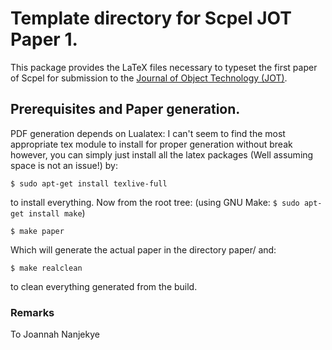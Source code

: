# Template directory for Scpel JOT Paper 1.

This package provides the LaTeX files necessary to typeset the first paper of Scpel for submission to the [Journal of Object Technology (JOT)](http://www.jot.fm).

## Prerequisites and Paper generation.
 PDF generation depends on Lualatex: I can't seem to find the most appropriate tex module to install for proper generation without break
 however, you can simply just install all the latex packages (Well assuming space is not an issue!) by:

`$ sudo apt-get install texlive-full`

to install everything. Now from the root tree: (using GNU Make: `$ sudo apt-get install make`)

`$ make paper`

Which will generate the actual paper in the directory paper/ and:

`$ make realclean` 

to clean everything generated from the build.

### Remarks
To Joannah Nanjekye


